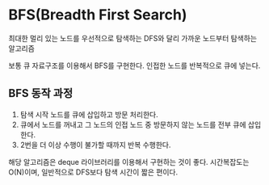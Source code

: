 # BFS(Breadth First Search)
최대한 멀리 있는 노드를 우선적으로 탐색하는 DFS와 달리 가까운 노드부터 탐색하는 알고리즘

보통 큐 자료구조를 이용해서 BFS를 구현한다. 인접한 노드를 반복적으로 큐에 넣는다.

## BFS 동작 과정
1. 탐색 시작 노드를 큐에 삽입하고 방문 처리한다.
2. 큐에서 노드를 꺼내고 그 노드의 인접 노드 중 방문하지 않는 노드를 전부 큐에 삽입한다.
3. 2번을 더 이상 수행이 불가할 때까지 반복 수행한다.

해당 알고리즘은 deque 라이브러리를 이용해서 구현하는 것이 좋다. 시간복잡도는 O(N)이며, 일반적으로 DFS보다 탐색 시간이 짧은 편이다.